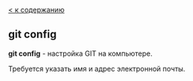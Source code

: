 [< к содержанию](./readme.md)

## git config

**git config** - настройка GIT на компьютере.

Требуется указать имя и адрес электронной почты.